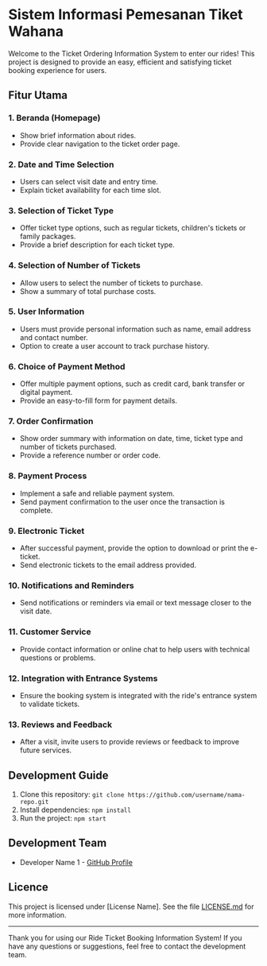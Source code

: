 # Sistem Informasi Pemesanan Tiket Wahana

Welcome to the Ticket Ordering Information System to enter our rides! This project is designed to provide an easy, efficient and satisfying ticket booking experience for users.

## Fitur Utama

### 1. Beranda (Homepage)

- Show brief information about rides.
- Provide clear navigation to the ticket order page.

### 2. Date and Time Selection

- Users can select visit date and entry time.
- Explain ticket availability for each time slot.

### 3. Selection of Ticket Type

- Offer ticket type options, such as regular tickets, children's tickets or family packages.
- Provide a brief description for each ticket type.

### 4. Selection of Number of Tickets

- Allow users to select the number of tickets to purchase.
- Show a summary of total purchase costs.

### 5. User Information

- Users must provide personal information such as name, email address and contact number.
- Option to create a user account to track purchase history.

### 6. Choice of Payment Method

- Offer multiple payment options, such as credit card, bank transfer or digital payment.
- Provide an easy-to-fill form for payment details.

### 7. Order Confirmation

- Show order summary with information on date, time, ticket type and number of tickets purchased.
- Provide a reference number or order code.

### 8. Payment Process

- Implement a safe and reliable payment system.
- Send payment confirmation to the user once the transaction is complete.

### 9. Electronic Ticket

- After successful payment, provide the option to download or print the e-ticket.
- Send electronic tickets to the email address provided.

### 10. Notifications and Reminders

- Send notifications or reminders via email or text message closer to the visit date.

### 11. Customer Service

- Provide contact information or online chat to help users with technical questions or problems.

### 12. Integration with Entrance Systems

- Ensure the booking system is integrated with the ride's entrance system to validate tickets.

### 13. Reviews and Feedback

- After a visit, invite users to provide reviews or feedback to improve future services.

## Development Guide

1. Clone this repository: `git clone https://github.com/username/nama-repo.git`
2. Install dependencies: `npm install`
3. Run the project: `npm start`

## Development Team

- Developer Name 1 - [GitHub Profile](https://github.com/saktiworkstation)

## Licence

This project is licensed under [License Name]. See the file [LICENSE.md](LICENSE.md) for more information.

---

Thank you for using our Ride Ticket Booking Information System! If you have any questions or suggestions, feel free to contact the development team.
